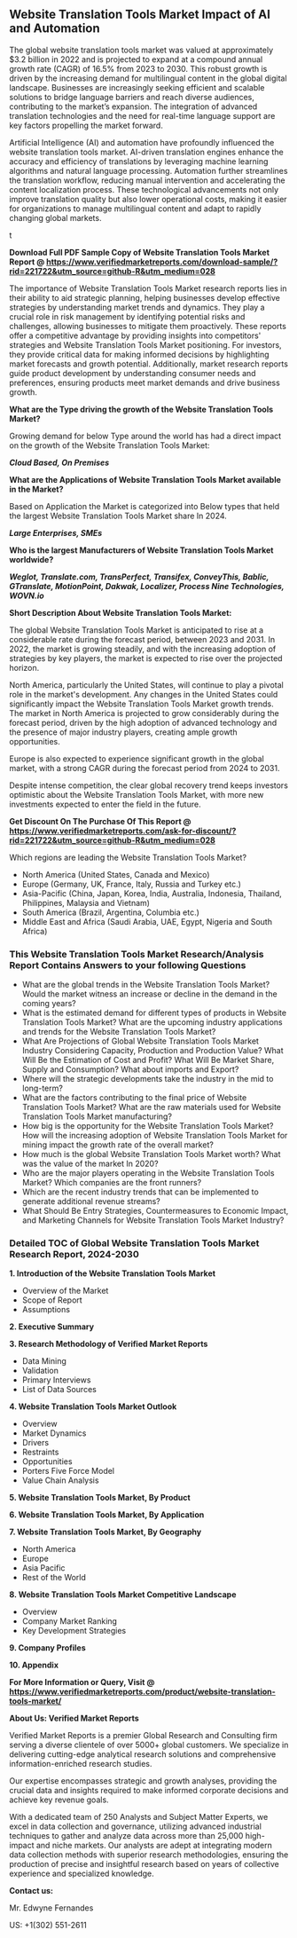 <h2>Website Translation Tools Market Impact of AI and Automation</h2><p>The global website translation tools market was valued at approximately $3.2 billion in 2022 and is projected to expand at a compound annual growth rate (CAGR) of 16.5% from 2023 to 2030. This robust growth is driven by the increasing demand for multilingual content in the global digital landscape. Businesses are increasingly seeking efficient and scalable solutions to bridge language barriers and reach diverse audiences, contributing to the market’s expansion. The integration of advanced translation technologies and the need for real-time language support are key factors propelling the market forward.</p><p>Artificial Intelligence (AI) and automation have profoundly influenced the website translation tools market. AI-driven translation engines enhance the accuracy and efficiency of translations by leveraging machine learning algorithms and natural language processing. Automation further streamlines the translation workflow, reducing manual intervention and accelerating the content localization process. These technological advancements not only improve translation quality but also lower operational costs, making it easier for organizations to manage multilingual content and adapt to rapidly changing global markets.</p>t</p><p id="" class=""><strong>Download Full PDF Sample Copy of Website Translation Tools Market Report @ <a href="https://www.verifiedmarketreports.com/download-sample/?rid=221722&utm_source=github-R&utm_medium=028" target="_blank">https://www.verifiedmarketreports.com/download-sample/?rid=221722&utm_source=github-R&utm_medium=028</a></strong></p><p>The importance of&nbsp;Website Translation Tools Market research reports lies in their ability to aid strategic planning, helping businesses develop effective strategies by understanding market trends and dynamics. They play a crucial role in risk management by identifying potential risks and challenges, allowing businesses to mitigate them proactively. These reports offer a competitive advantage by providing insights into competitors' strategies and Website Translation Tools Market positioning. For investors, they provide critical data for making informed decisions by highlighting market forecasts and growth potential. Additionally, market research reports guide product development by understanding consumer needs and preferences, ensuring products meet market demands and drive business growth.</p><p><strong>What are the&nbsp;Type driving the growth of the Website Translation Tools Market?</strong></p><p id="" class="">Growing demand for below Type around the world has had a direct impact on the growth of the Website Translation Tools Market:</p><em><strong>Cloud Based, On Premises</strong></em></p><strong>What are the&nbsp;Applications&nbsp;of Website Translation Tools Market available in the Market?</strong></p><p id="" class="">Based on Application the Market is categorized into Below types that held the largest Website Translation Tools Market share In 2024.</p><em><strong>Large Enterprises, SMEs</strong></em></p><strong>Who is the largest Manufacturers of Website Translation Tools Market worldwide?</strong></p><p><em><strong>Weglot, Translate.com, TransPerfect, Transifex, ConveyThis, Bablic, GTranslate, MotionPoint, Dakwak, Localizer, Process Nine Technologies, WOVN.io</strong></em></p><p id="" class=""><strong>Short Description About Website Translation Tools Market:</strong></p><p>The global Website Translation Tools Market is anticipated to rise at a considerable rate during the forecast period, between 2023 and 2031. In 2022, the market is growing steadily, and with the increasing adoption of strategies by key players, the market is expected to rise over the projected horizon.</p><p>North America, particularly the United States, will continue to play a pivotal role in the market's development. Any changes in the United States could significantly impact the Website Translation Tools Market growth trends. The market in North America is projected to grow considerably during the forecast period, driven by the high adoption of advanced technology and the presence of major industry players, creating ample growth opportunities.</p><p>Europe is also expected to experience significant growth in the global market, with a strong CAGR during the forecast period from 2024 to 2031.</p><p>Despite intense competition, the clear global recovery trend keeps investors optimistic about the Website Translation Tools Market, with more new investments expected to enter the field in the future.</p><p id="" class=""><strong>Get Discount On The Purchase Of This Report @ <a href="https://www.verifiedmarketreports.com/ask-for-discount/?rid=221722&utm_source=github-R&utm_medium=028" target="_blank">https://www.verifiedmarketreports.com/ask-for-discount/?rid=221722&utm_source=github-R&utm_medium=028</a></strong></p>Which regions are leading the Website Translation Tools Market?</p><ul><li>North America (United States, Canada and Mexico)</li><li>Europe (Germany, UK, France, Italy, Russia and Turkey etc.)</li><li>Asia-Pacific (China, Japan, Korea, India, Australia, Indonesia, Thailand, Philippines, Malaysia and Vietnam)</li><li>South America (Brazil, Argentina, Columbia etc.)</li><li>Middle East and Africa (Saudi Arabia, UAE, Egypt, Nigeria and South Africa)</li></ul><h3 id="" class="">This Website Translation Tools Market Research/Analysis Report Contains Answers to your following Questions</h3><ul><li>What are the global trends in the Website Translation Tools Market? Would the market witness an increase or decline in the demand in the coming years?</li><li>What is the estimated demand for different types of products in Website Translation Tools Market? What are the upcoming industry applications and trends for the Website Translation Tools Market?</li><li>What Are Projections of Global Website Translation Tools Market Industry Considering Capacity, Production and Production Value? What Will Be the Estimation of Cost and Profit? What Will Be Market Share, Supply and Consumption? What about imports and Export?</li><li>Where will the strategic developments take the industry in the mid to long-term?</li><li>What are the factors contributing to the final price of Website Translation Tools Market? What are the raw materials used for Website Translation Tools Market manufacturing?</li><li>How big is the opportunity for the Website Translation Tools Market? How will the increasing adoption of Website Translation Tools Market for mining impact the growth rate of the overall market?</li><li>How much is the global Website Translation Tools Market worth? What was the value of the market In 2020?</li><li>Who are the major players operating in the Website Translation Tools Market? Which companies are the front runners?</li><li>Which are the recent industry trends that can be implemented to generate additional revenue streams?</li><li>What Should Be Entry Strategies, Countermeasures to Economic Impact, and Marketing Channels for Website Translation Tools Market Industry?</li></ul><h3 id="" class="">Detailed TOC of Global Website Translation Tools Market Research Report, 2024-2030</h3><p id="" class=""><strong>1. Introduction of the Website Translation Tools Market</strong></p><ul><li>Overview of the Market</li><li>Scope of Report</li><li>Assumptions</li></ul><p id="" class=""><strong>2. Executive Summary</strong></p><p id="" class=""><strong>3. Research Methodology of Verified Market Reports</strong></p><ul><li>Data Mining</li><li>Validation</li><li>Primary Interviews</li><li>List of Data Sources</li></ul><p id="" class=""><strong>4. Website Translation Tools Market Outlook</strong></p><ul><li>Overview</li><li>Market Dynamics</li><li>Drivers</li><li>Restraints</li><li>Opportunities</li><li>Porters Five Force Model</li><li>Value Chain Analysis</li></ul><p id="" class=""><strong>5. Website Translation Tools Market, By Product</strong></p><p id="" class=""><strong>6. Website Translation Tools Market, By Application</strong></p><p id="" class=""><strong>7. Website Translation Tools Market, By Geography</strong></p><ul><li>North America</li><li>Europe</li><li>Asia Pacific</li><li>Rest of the World</li></ul><p id="" class=""><strong>8. Website Translation Tools Market Competitive Landscape</strong></p><ul><li>Overview</li><li>Company Market Ranking</li><li>Key Development Strategies</li></ul><p id="" class=""><strong>9. Company Profiles</strong></p><p id="" class=""><strong>10. Appendix</strong></p><p id="" class=""><strong>For More Information or Query, Visit @ <a href="https://www.verifiedmarketreports.com/product/website-translation-tools-market/" target="_blank">https://www.verifiedmarketreports.com/product/website-translation-tools-market/</a></strong></p><p id="" class=""><strong>About Us: Verified Market Reports</strong></p><p id="" class="">Verified Market Reports is a premier Global Research and Consulting firm serving a diverse clientele of over 5000+ global customers. We specialize in delivering cutting-edge analytical research solutions and comprehensive information-enriched research studies.</p><p id="" class="">Our expertise encompasses strategic and growth analyses, providing the crucial data and insights required to make informed corporate decisions and achieve key revenue goals.</p><p id="" class="">With a dedicated team of 250 Analysts and Subject Matter Experts, we excel in data collection and governance, utilizing advanced industrial techniques to gather and analyze data across more than 25,000 high-impact and niche markets. Our analysts are adept at integrating modern data collection methods with superior research methodologies, ensuring the production of precise and insightful research based on years of collective experience and specialized knowledge.</p><p id="" class=""><strong>Contact us:</strong></p><p id="" class="">Mr. Edwyne Fernandes</p><p id="" class="">US: +1(302) 551-2611</p>